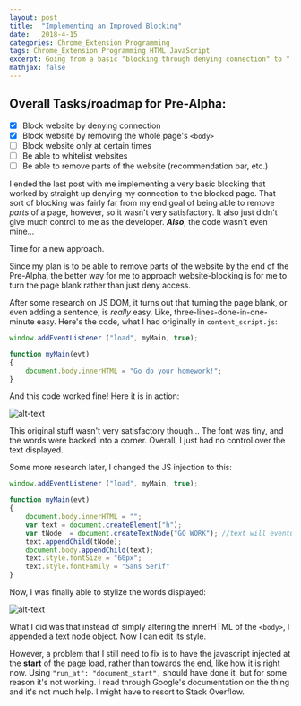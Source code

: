 ```yaml
---
layout: post
title:  "Implementing an Improved Blocking"
date:   2018-4-15
categories: Chrome_Extension Programming
tags: Chrome_Extension Programming HTML JavaScript
excerpt: Going from a basic "blocking through denying connection" to "'blocking' by turning the page blank".
mathjax: false
---
```


## Overall Tasks/roadmap for Pre-Alpha:
- [x] Block website by denying connection
- [x] Block website by removing the whole page's ```<body>```
- [ ] Block website only at certain times
- [ ] Be able to whitelist websites
- [ ] Be able to remove parts of the website (recommendation bar, etc.)

I ended the last post with me implementing a very basic blocking that worked by straight up denying my connection to the blocked page. That sort of blocking was fairly far from my end goal of being able to remove *parts* of a page, however, so it wasn't very satisfactory. It also just didn't give much control to me as the developer. ***Also***, the code wasn't even mine...

Time for a new approach.

Since my plan is to be able to remove parts of the website by the end of the Pre-Alpha, the better way for me to approach website-blocking is for me to turn the page blank rather than just deny access.

After some research on JS DOM,  it turns out that turning  the page blank, or even adding a sentence, is *really* easy. Like, three-lines-done-in-one-minute easy. Here's the code, what I had originally in ```content_script.js```:
``` javascript
window.addEventListener ("load", myMain, true);

function myMain(evt)
{
    document.body.innerHTML = "Go do your homework!";
}

```
And this code worked fine! Here it is in action:

![alt-text](https://thumbs.gfycat.com/BlandGrimyBackswimmer-size_restricted.gif)

This original stuff wasn't very satisfactory though... The font was tiny, and the words were backed into a corner. Overall, I just had no control over the text displayed.

Some more research later, I changed the JS injection to this:
``` javascript
window.addEventListener ("load", myMain, true);

function myMain(evt)
{
    document.body.innerHTML = "";
    var text = document.createElement("h");
    var tNode  = document.createTextNode("GO WORK"); //text will eventually be customizable
    text.appendChild(tNode);
    document.body.appendChild(text);
    text.style.fontSize = "60px";
    text.style.fontFamily = "Sans Serif"
}
```
Now, I was finally able to stylize the words displayed:

![alt-text](https://i.imgur.com/MtiHTnY.png)

What I did was that instead of simply altering the innerHTML of the ```<body>```, I appended a text node object. Now I can edit its style.

However, a problem that I still need to fix is to have the javascript injected at the **start** of the page load, rather than towards the end, like how it is right now. Using ```"run_at": "document_start",``` should have done it, but for some reason it's not working. I read through Google's documentation on the thing and it's not much help. I might have to resort to Stack Overflow.

